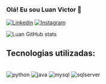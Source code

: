 ### Olá! Eu sou Luan Victor 🖖

[![Linkedin](https://img.shields.io/badge/LinkedIn-0077B5?style=for-the-badge&logo=linkedin&logoColor=white)](www.linkedin.com/in/luan-victor-borges)
[![Instagram](https://img.shields.io/badge/Instagram-E4405F?style=for-the-badge&logo=instagram&logoColor=white)](https://www.instagram.com/ylu4n___)

![Luan GitHub stats](https://github-readme-stats.vercel.app/api?username=yLu4n&show_icons=true&theme=dracula)

## Tecnologias utilizadas:

<div style= "display: inline_block"><br/>
  <img align= "center" alt= "python" src= "https://img.shields.io/badge/Python-3776AB?style=for-the-badge&logo=python&logoColor=white">
  <img align= "center" alt= "java" src= "https://img.shields.io/badge/Java-ED8B00?style=for-the-badge&logo=openjdk&logoColor=white">
  <img align= "center" alt= "mysql" src= "https://img.shields.io/badge/MySQL-00000F?style=for-the-badge&logo=mysql&logoColor=white">
  <img align= "center" alt= "sqlserver" src= "https://img.shields.io/badge/Microsoft_SQL_Server-CC2927?style=for-the-badge&logo=microsoft-sql-server&logoColor=white">
</div>
